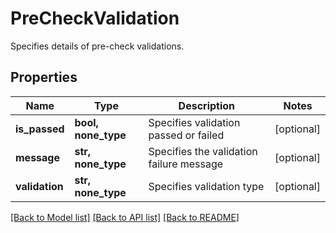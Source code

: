 # PreCheckValidation

Specifies details of pre-check validations.

## Properties
Name | Type | Description | Notes
------------ | ------------- | ------------- | -------------
**is_passed** | **bool, none_type** | Specifies validation passed or failed | [optional] 
**message** | **str, none_type** | Specifies the validation failure message | [optional] 
**validation** | **str, none_type** | Specifies validation type | [optional] 

[[Back to Model list]](../README.md#documentation-for-models) [[Back to API list]](../README.md#documentation-for-api-endpoints) [[Back to README]](../README.md)


